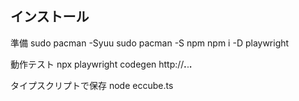 ## インストール

準備
sudo pacman -Syuu
sudo pacman -S npm
npm i -D playwright

動作テスト
npx playwright codegen http://***.***.***.***

タイプスクリプトで保存
node eccube.ts

